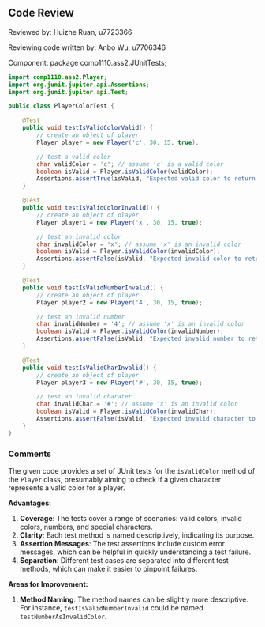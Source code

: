 ## Code Review

Reviewed by: Huizhe Ruan, u7723366

Reviewing code written by: Anbo Wu, u7706346

Component: package comp1110.ass2.JUnitTests;

```java
import comp1110.ass2.Player;
import org.junit.jupiter.api.Assertions;
import org.junit.jupiter.api.Test;

public class PlayerColorTest {

    @Test
    public void testIsValidColorValid() {
        // create an object of player
        Player player = new Player('c', 30, 15, true);

        // test a valid color
        char validColor = 'c'; // assume 'c' is a valid color
        boolean isValid = Player.isValidColor(validColor);
        Assertions.assertTrue(isValid, "Expected valid color to return true");
    }

    @Test
    public void testIsValidColorInvalid() {
        // create an object of player
        Player player1 = new Player('x', 30, 15, true);

        // test an invalid color
        char invalidColor = 'x'; // assume 'x' is an invalid color
        boolean isValid = Player.isValidColor(invalidColor);
        Assertions.assertFalse(isValid, "Expected invalid color to return false");
    }

    @Test
    public void testIsValidNumberInvalid() {
        // create an object of player
        Player player2 = new Player('4', 30, 15, true);

        // test an invalid number
        char invalidNumber = '4'; // assume 'x' is an invalid color
        boolean isValid = Player.isValidColor(invalidNumber);
        Assertions.assertFalse(isValid, "Expected invalid number to return false");
    }

    @Test
    public void testIsValidCharInvalid() {
        // create an object of player
        Player player3 = new Player('#', 30, 15, true);

        // test an invalid charater
        char invalidChar = '#'; // assume 'x' is an invalid color
        boolean isValid = Player.isValidColor(invalidChar);
        Assertions.assertFalse(isValid, "Expected invalid character to return false");
    }
}
```

### Comments 

The given code provides a set of JUnit tests for the `isValidColor` method of the `Player` class, presumably aiming to check if a given character represents a valid color for a player.

**Advantages:**

1. **Coverage**: The tests cover a range of scenarios: valid colors, invalid colors, numbers, and special characters.
2. **Clarity**: Each test method is named descriptively, indicating its purpose.
3. **Assertion Messages**: The test assertions include custom error messages, which can be helpful in quickly understanding a test failure.
4. **Separation**: Different test cases are separated into different test methods, which can make it easier to pinpoint failures.

**Areas for Improvement:**

1. **Method Naming**: The method names can be slightly more descriptive. For instance, `testIsValidNumberInvalid` could be named `testNumberAsInvalidColor`.


